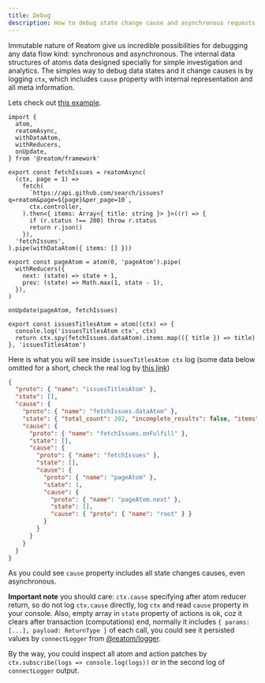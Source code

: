 ```yaml
---
title: Debug
description: How to debug state change cause and asynchronous requests
---
```


Immutable nature of Reatom give us incredible possibilities for debugging any data flow kind: synchronous and asynchronous. The internal data structures of atoms data designed specially for simple investigation and analytics. The simples way to debug data states and it change causes is by logging `ctx`, which includes `cause` property with internal representation and all meta information.

Lets check out [this example](https://codesandbox.io/s/reatom-react-debug-4tvezk?file=/src/App.tsx).

```tsx
import {
  atom,
  reatomAsync,
  withDataAtom,
  withReducers,
  onUpdate,
} from '@reatom/framework'

export const fetchIssues = reatomAsync(
  (ctx, page = 1) =>
    fetch(
      `https://api.github.com/search/issues?q=reatom&page=${page}&per_page=10`,
      ctx.controller,
    ).then<{ items: Array<{ title: string }> }>((r) => {
      if (r.status !== 200) throw r.status
      return r.json()
    }),
  'fetchIssues',
).pipe(withDataAtom({ items: [] }))

export const pageAtom = atom(0, 'pageAtom').pipe(
  withReducers({
    next: (state) => state + 1,
    prev: (state) => Math.max(1, state - 1),
  }),
)

onUpdate(pageAtom, fetchIssues)

export const issuesTitlesAtom = atom((ctx) => {
  console.log('issuesTitlesAtom ctx', ctx)
  return ctx.spy(fetchIssues.dataAtom).items.map(({ title }) => title)
}, 'issuesTitlesAtom')
```

Here is what you will see inside `issuesTitlesAtom ctx` log (some data below omitted for a short, check the real log by [this link](https://reatom-debug-example.artalar.repl.co))

```json
{
  "proto": { "name": "issuesTitlesAtom" },
  "state": [],
  "cause": {
    "proto": { "name": "fetchIssues.dataAtom" },
    "state": { "total_count": 202, "incomplete_results": false, "items": [] },
    "cause": {
      "proto": { "name": "fetchIssues.onFulfill" },
      "state": [],
      "cause": {
        "proto": { "name": "fetchIssues" },
        "state": [],
        "cause": {
          "proto": { "name": "pageAtom" },
          "state": 1,
          "cause": {
            "proto": { "name": "pageAtom.next" },
            "state": [],
            "cause": { "proto": { "name": "root" } }
          }
        }
      }
    }
  }
}
```

As you could see `cause` property includes all state changes causes, even asynchronous.

**Important note** you should care: `ctx.cause` specifying after atom reducer return, so do not log `ctx.cause` directly, log `ctx` and read `cause` property in your console. Also, empty array in `state` property of actions is ok, coz it clears after transaction (computations) end, normally it includes `{ params: [...], payload: ReturnType }` of each call, you could see it persisted values by `connectLogger` from [@reatom/logger](https://www.reatom.dev/package/logger).

By the way, you could inspect all atom and action patches by `ctx.subscribe(logs => console.log(logs))` or in the second log of `connectLogger` output.
